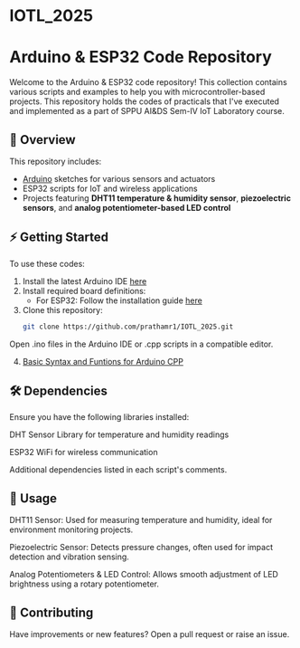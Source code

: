 # IOTL_2025

# Arduino & ESP32 Code Repository

Welcome to the Arduino & ESP32 code repository! This collection contains various scripts and examples to help you with microcontroller-based projects.
This repository holds the codes of practicals that I've executed and implemented as a part of SPPU AI&DS Sem-IV IoT Laboratory course. 

## 📌 Overview

This repository includes:
- [Arduino](Overview.md) sketches for various sensors and actuators
- ESP32 scripts for IoT and wireless applications
- Projects featuring **DHT11 temperature & humidity sensor**, **piezoelectric sensors**, and **analog potentiometer-based LED control**

## ⚡ Getting Started

To use these codes:
1. Install the latest Arduino IDE [here](https://www.arduino.cc/en/software)
2. Install required board definitions:
   - For ESP32: Follow the installation guide [here](https://docs.espressif.com/projects/arduino-esp32/en/latest/installing.html)
3. Clone this repository:
   ```sh
   git clone https://github.com/prathamr1/IOTL_2025.git
Open .ino files in the Arduino IDE or .cpp scripts in a compatible editor.

4. [Basic Syntax and Funtions for Arduino CPP](Syntax_Funtions.md)

## 🛠️ Dependencies

Ensure you have the following libraries installed:

DHT Sensor Library for temperature and humidity readings

ESP32 WiFi for wireless communication

Additional dependencies listed in each script's comments.


## 📖 Usage
DHT11 Sensor: Used for measuring temperature and humidity, ideal for environment monitoring projects.

Piezoelectric Sensor: Detects pressure changes, often used for impact detection and vibration sensing.

Analog Potentiometers & LED Control: Allows smooth adjustment of LED brightness using a rotary potentiometer.


## 🤝 Contributing
Have improvements or new features? Open a pull request or raise an issue.
